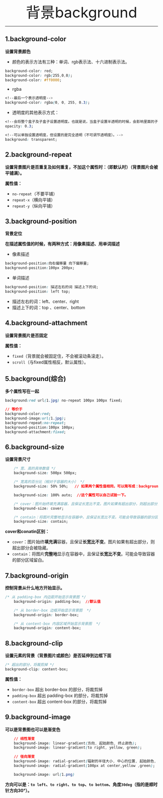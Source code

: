 <div align='center' ><font size='70'>背景background</font></div>

-----

## 1.background-color

**设置背景颜色**

* 颜色的表示方法有三种：单词、rgb表示法、十六进制表示法。

```css
background-color: red;
background-color: rgb(255,0,0);
background-color: #ff0000;
```
* rgba 
```css
<!--最后一个表示透明度-->
background-color: rgba(0, 0, 255, 0.3);
```
* 透明度的其他表示方式：
```css
<!--会将整个盒子及子盒子设置透明度。也就是说，当盒子设置半透明的时候，会影响里面的子盒子。-->
opacity: 0.3;  

<!--可以单独设置透明度，但设置的是完全透明（不可调节透明度）。-->
background: transparent; 

```

## 2.background-repeat

**设置背景图片是否重复及如何重复，不加这个属性时：（即默认时）（背景图片会被平铺满）。**

**属性值：**
*  `no-repeat`（不要平铺）
*  `repeat-x`（横向平铺）
*  `repeat-y`（纵向平铺）

## 3.background-position

**背景定位**

**在描述属性值的时候，有两种方式：用像素描述、用单词描述**

* 像素描述
```css
background-position:向右偏移量 向下偏移量;
background-position:100px 200px;
```
* 单词描述
```css
background-position: 描述左右的词 描述上下的词;
background-position: left top;
```
* 描述左右的词：left、center、right
* 描述上下的词：top 、center、bottom

## 4.background-attachment 

**设置背景图片是否固定**

**属性值：**

- `fixed`（背景就会被固定住，不会被滚动条滚走）。
- `scroll`（与fixed属性相反，默认属性）。

## 5.background(综合)

**多个属性写在一起**

```css
background:red url(1.jpg) no-repeat 100px 100px fixed;

// 等价于
background-color:red;
background-image:url(1.jpg);
background-repeat:no-repeat;
background-position:100px 100px;
background-attachment:fixed;
```

## 6.background-size

**设置背景尺寸**

```css
	/* 宽、高的具体数值 */
	background-size: 500px 500px;

	/* 宽高的百分比（相对于容器的大小） */
	background-size: 50% 50%;   // 如果两个属性值相同，可以简写成：background-size: 50%;

	background-size: 100% auto;  //这个属性可以自己试验一下。

	/* cover：图片始终填充满容器，且保证长宽比不变。图片如果有超出部分，则超出部分会被隐藏。 */
	background-size: cover;

	/* contain：将图片完整地显示在容器中，且保证长宽比不变。可能会导致容器的部分区域为空白。  */
	background-size: contain;
```
**cover和conatin区别：**
- `cover`：图片始终**填充满**容器，且保证**长宽比不变**。图片如果有超出部分，则超出部分会被隐藏。
- `contain`：将图片**完整地**显示在容器中，且保证**长宽比不变**。可能会导致容器的部分区域留白。

## 7.background-origin

**控制背景从什么地方开始显示。**

```css
/* 从 padding-box 内边距开始显示背景图 */
	background-origin: padding-box;  //默认值

	/* 从 border-box 边框开始显示背景图  */
	background-origin: border-box;

	/* 从 content-box 内容区域开始显示背景图  */
	background-origin: content-box;
```
## 8.background-clip

**设置元素的背景（背景图片或颜色）是否延伸到边框下面**

```css
/* 超出的部分，将裁剪掉 */
background-clip: content-box;  
```
**属性值：**

- `border-box` 超出 border-box 的部分，将裁剪掉
- `padding-box` 超出 padding-box 的部分，将裁剪掉
- `content-box` 超出 content-box 的部分，将裁剪掉

## 9.background-image

**可以是背景图也可以是渐变色**

```css
    // 线性渐变
    background-image: linear-gradient(方向, 起始颜色, 终止颜色);
    background-image: linear-gradient(to right, yellow, green);
    
    // 径向渐变
    background-image: radial-gradient(辐射的半径大小, 中心的位置, 起始颜色, 终止颜色);
    background-image: radial-gradient(100px at center,yellow ,green);

    background-image: url(1.png)
```
**方向可以是：`to left`、`to right`、`to top`、`to bottom`、角度`30deg`（指的是顺时针方向30°）。**